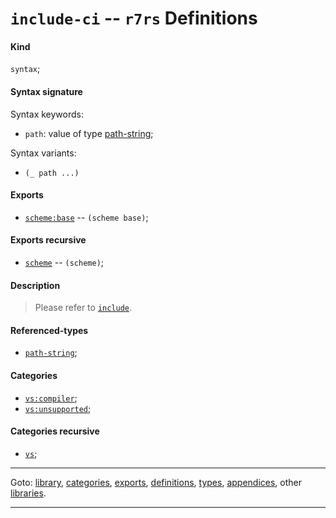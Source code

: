 

<a id='definition__r7rs__include-ci'></a>

# `include-ci` -- `r7rs` Definitions


<a id='definition__r7rs__include-ci__kind'></a>

#### Kind

`syntax`;


<a id='definition__r7rs__include-ci__syntax-signature'></a>

#### Syntax signature

Syntax keywords:
 * `path`: value of type [path-string](../../r7rs/types/path-string.md#type__r7rs__path-string);

Syntax variants:
 * `(_ path ...)`


<a id='definition__r7rs__include-ci__exports'></a>

#### Exports

 * [`scheme:base`](../../r7rs/exports/scheme_3a_base.md#export__r7rs__scheme_3a_base) -- `(scheme base)`;


<a id='definition__r7rs__include-ci__exports-recursive'></a>

#### Exports recursive

 * [`scheme`](../../r7rs/exports/scheme.md#export__r7rs__scheme) -- `(scheme)`;


<a id='definition__r7rs__include-ci__description'></a>

#### Description

> Please refer to [`include`](../../r7rs/definitions/include.md#definition__r7rs__include).


<a id='definition__r7rs__include-ci__referenced-types'></a>

#### Referenced-types

 * [`path-string`](../../r7rs/types/path-string.md#type__r7rs__path-string);


<a id='definition__r7rs__include-ci__categories'></a>

#### Categories

 * [`vs:compiler`](../../r7rs/categories/vs_3a_compiler.md#category__r7rs__vs_3a_compiler);
 * [`vs:unsupported`](../../r7rs/categories/vs_3a_unsupported.md#category__r7rs__vs_3a_unsupported);


<a id='definition__r7rs__include-ci__categories-recursive'></a>

#### Categories recursive

 * [`vs`](../../r7rs/categories/vs.md#category__r7rs__vs);

----

Goto: [library](../../r7rs/_index.md#library__r7rs), [categories](../../r7rs/categories/_index.md#toc__r7rs__categories), [exports](../../r7rs/exports/_index.md#toc__r7rs__exports), [definitions](../../r7rs/definitions/_index.md#toc__r7rs__definitions), [types](../../r7rs/types/_index.md#toc__r7rs__types), [appendices](../../r7rs/appendices/_index.md#toc__r7rs__appendices), other [libraries](../../_libraries.md#toc__libraries).

----

